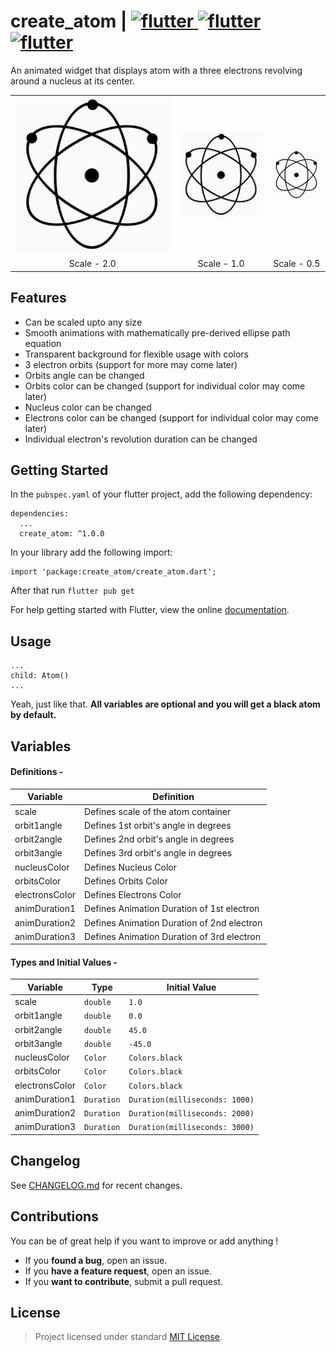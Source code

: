 # create_atom <span> | </span> <a href="https://pub.dev/packages/create_atom"> <img src="https://img.shields.io/badge/pub.dev-package-red?style=flat-square" alt="flutter"/> </a><a href="https://flutter.dev/"> <img src="https://img.shields.io/badge/Built with-flutter-blue?style=flat-square" alt="flutter"/> </a><a href="https://dart.dev/"> <img src="https://img.shields.io/badge/Language-Dart-purple?style=flat-square" alt="flutter"/> </a>

An animated widget that displays atom with a three electrons revolving around a nucleus at its center.

<table>
  <tr>
    <th><img src="https://github.com/Abhi011999/create_atom_flutter/blob/master/images/2.0x.gif" alt="2.0x"/></th>
    <th><img src="https://github.com/Abhi011999/create_atom_flutter/blob/master/images/1.0x.gif" alt="1.0x"/></th>
    <th><img src="https://github.com/Abhi011999/create_atom_flutter/blob/master/images/0.5x.gif" alt="0.5x"/></th>
  </tr>
  <tr>
    <td align="center">Scale - 2.0</td>
    <td align="center">Scale - 1.0</td>
    <td align="center">Scale - 0.5</td>
  </tr>
</table>

## Features

- Can be scaled upto any size
- Smooth animations with mathematically pre-derived ellipse path equation
- Transparent background for flexible usage with colors
- 3 electron orbits (support for more may come later)
- Orbits angle can be changed
- Orbits color can be changed (support for individual color may come later)
- Nucleus color can be changed
- Electrons color can be changed (support for individual color may come later)
- Individual electron's revolution duration can be changed

## Getting Started

In the `pubspec.yaml` of your flutter project, add the following dependency:

```
dependencies:
  ...
  create_atom: ^1.0.0
```

In your library add the following import:

```
import 'package:create_atom/create_atom.dart';
```

After that run `flutter pub get`

For help getting started with Flutter, view the online [documentation](https://flutter.io/).

## Usage

```
...
child: Atom()
...
```

Yeah, just like that.
**All variables are optional and you will get a black atom by default.**

## Variables

#### Definitions -

| Variable       | Definition                                 |
| -------------- | ------------------------------------------ |
| scale          | Defines scale of the atom container        |
| orbit1angle    | Defines 1st orbit's angle in degrees       |
| orbit2angle    | Defines 2nd orbit's angle in degrees       |
| orbit3angle    | Defines 3rd orbit's angle in degrees       |
| nucleusColor   | Defines Nucleus Color                      |
| orbitsColor    | Defines Orbits Color                       |
| electronsColor | Defines Electrons Color                    |
| animDuration1  | Defines Animation Duration of 1st electron |
| animDuration2  | Defines Animation Duration of 2nd electron |
| animDuration3  | Defines Animation Duration of 3rd electron |

#### Types and Initial Values -

| Variable       | Type       | Initial Value                  |
| -------------- | ---------- | ------------------------------ |
| scale          | `double`   | `1.0`                          |
| orbit1angle    | `double`   | `0.0`                          |
| orbit2angle    | `double`   | `45.0`                         |
| orbit3angle    | `double`   | `-45.0`                        |
| nucleusColor   | `Color`    | `Colors.black`                 |
| orbitsColor    | `Color`    | `Colors.black`                 |
| electronsColor | `Color`    | `Colors.black`                 |
| animDuration1  | `Duration` | `Duration(milliseconds: 1000)` |
| animDuration2  | `Duration` | `Duration(milliseconds: 2000)` |
| animDuration3  | `Duration` | `Duration(milliseconds: 3000)` |

## Changelog

See [CHANGELOG.md](https://github.com/Abhi011999/create_atom_flutter/blob/master/CHANGELOG.md) for recent changes.

## Contributions

You can be of great help if you want to improve or add anything !

- If you **found a bug**, open an issue.
- If you **have a feature request**, open an issue.
- If you **want to contribute**, submit a pull request.

## License

> Project licensed under standard [MIT License](https://github.com/Abhi011999/create_atom_flutter/blob/master/LICENSE).

